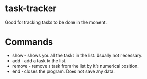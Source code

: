 # task-tracker
Good for tracking tasks to be done in the moment.

# Commands
- show - shows you all the tasks in the list. Usually not necessary.
- add - add a task to the list.
- remove - remove a task from the list by it's numerical position.
- end - closes the program. Does not save any data.

